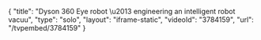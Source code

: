 {
    "title": "Dyson 360 Eye robot \u2013 engineering an intelligent robot vacuu",
    "type": "solo",
    "layout": "iframe-static",
    "videoId": "3784159",
    "url": "\/tvpembed\/3784159"
}